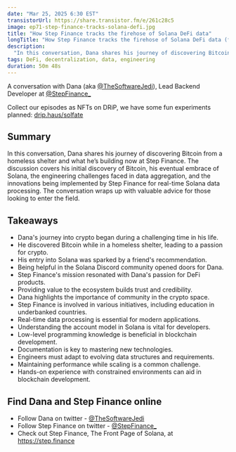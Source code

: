 ```yaml
---
date: "Mar 25, 2025 6:30 EST"
transistorUrl: https://share.transistor.fm/e/261c28c5
image: ep71-step-finance-tracks-solana-defi.jpg
title: "How Step Finance tracks the firehose of Solana DeFi data"
longTitle: "How Step Finance tracks the firehose of Solana DeFi data (feat. Dana, lead backend dev)"
description:
  "In this conversation, Dana shares his journey of discovering Bitcoin from a homeless shelter and discusses the challenges of tracking the massive data stream of Solana DeFi."
tags: DeFi, decentralization, data, engineering
duration: 50m 48s
---
```


A conversation with Dana (aka [@TheSoftwareJedi](https://x.com/thesoftwarejedi)), Lead Backend Developer at [@StepFinance_](https://x.com/stepfinance_)

Collect our episodes as NFTs on DRiP, we have some fun experiments planned: [drip.haus/solfate](https://drip.haus/solfate)

## Summary

In this conversation, Dana shares his journey of discovering Bitcoin from a homeless shelter and what he’s building now at Step Finance. The discussion covers his initial discovery of Bitcoin, his eventual embrace of Solana, the engineering challenges faced in data aggregation, and the innovations being implemented by Step Finance for real-time Solana data processing. The conversation wraps up with valuable advice for those looking to enter the field.

## Takeaways

- Dana's journey into crypto began during a challenging time in his life.
- He discovered Bitcoin while in a homeless shelter, leading to a passion for crypto.
- His entry into Solana was sparked by a friend's recommendation.
- Being helpful in the Solana Discord community opened doors for Dana.
- Step Finance's mission resonated with Dana's passion for DeFi products.
- Providing value to the ecosystem builds trust and credibility.
- Dana highlights the importance of community in the crypto space.
- Step Finance is involved in various initiatives, including education in underbanked countries.
- Real-time data processing is essential for modern applications.
- Understanding the account model in Solana is vital for developers.
- Low-level programming knowledge is beneficial in blockchain development.
- Documentation is key to mastering new technologies.
- Engineers must adapt to evolving data structures and requirements.
- Maintaining performance while scaling is a common challenge.
- Hands-on experience with constrained environments can aid in blockchain development.

## Find Dana and Step Finance online

- Follow Dana on twitter - [@TheSoftwareJedi](https://x.com/thesoftwarejedi)
- Follow Step Finance on twitter - [@StepFinance_](https://x.com/stepfinance_)
- Check out Step Finance, The Front Page of Solana, at https://step.finance
